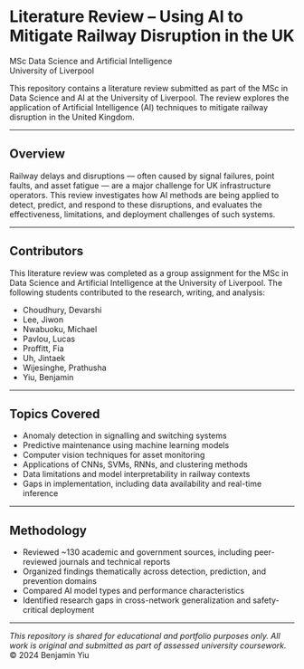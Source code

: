 # Literature Review – Using AI to Mitigate Railway Disruption in the UK  
MSc Data Science and Artificial Intelligence  
University of Liverpool  

This repository contains a literature review submitted as part of the MSc in Data Science and AI at the University of Liverpool. The review explores the application of Artificial Intelligence (AI) techniques to mitigate railway disruption in the United Kingdom.

---

## Overview

Railway delays and disruptions — often caused by signal failures, point faults, and asset fatigue — are a major challenge for UK infrastructure operators. This review investigates how AI methods are being applied to detect, predict, and respond to these disruptions, and evaluates the effectiveness, limitations, and deployment challenges of such systems.

---

## Contributors

This literature review was completed as a group assignment for the MSc in Data Science and Artificial Intelligence at the University of Liverpool. The following students contributed to the research, writing, and analysis:

- Choudhury, Devarshi  
- Lee, Jiwon  
- Nwabuoku, Michael  
- Pavlou, Lucas  
- Proffitt, Fia  
- Uh, Jintaek  
- Wijesinghe, Prathusha  
- Yiu, Benjamin  

---

## Topics Covered

- Anomaly detection in signalling and switching systems  
- Predictive maintenance using machine learning models  
- Computer vision techniques for asset monitoring  
- Applications of CNNs, SVMs, RNNs, and clustering methods  
- Data limitations and model interpretability in railway contexts  
- Gaps in implementation, including data availability and real-time inference  

---

## Methodology

- Reviewed ~130 academic and government sources, including peer-reviewed journals and technical reports  
- Organized findings thematically across detection, prediction, and prevention domains  
- Compared AI model types and performance characteristics  
- Identified research gaps in cross-network generalization and safety-critical deployment  

---

*This repository is shared for educational and portfolio purposes only. All work is original and submitted as part of assessed university coursework.*  
© 2024 Benjamin Yiu
